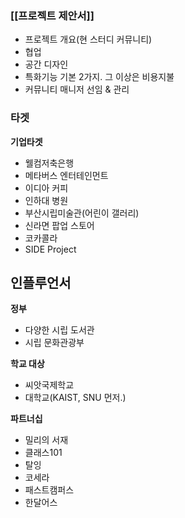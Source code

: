 ### [[프로젝트 제안서]]
- 프로젝트 개요(현 스터디 커뮤니티)
- 협업
- 공간 디자인
- 특화기능 기본 2가지. 그 이상은 비용지불
- 커뮤니티 매니저 선임 & 관리

### 타겟
**기업타겟**
- 웰컴저축은행
- 메타버스 엔터테인먼트
- 이디아 커피
- 인하대 병원
- 부산시립미술관(어린이 갤러리)
- 신라면 팝업 스토어
- 코카콜라 
- SIDE Project

**인플루언서**
- 

**정부**
- 다양한 시립 도서관
- 시립 문화관광부

**학교 대상**
- 씨앗국제학교
- 대학교(KAIST, SNU 먼저.)

**파트너십**
- 밀리의 서재
- 클래스101
- 탈잉
- 코세라 
- 패스트캠퍼스
- 한달어스